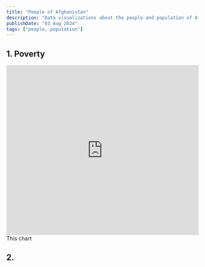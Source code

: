```yaml
---
title: "People of Afghanistan"
description: "Data visualizations about the people and population of Afghanistan"
publishDate: "03 Aug 2024"
tags: ["people, population"]
---
```



## 1. Poverty

<iframe title="Poverty headcount ratio (%) at $2.15 per day, 2000 to 2024" aria-label="Interactive line chart" id="datawrapper-chart-eaG3R" src="https://datawrapper.dwcdn.net/eaG3R/1/" scrolling="no" frameborder="0" style="width: 0; min-width: 100% !important; border: none;" height="445" data-external="1"></iframe><script type="text/javascript">!function(){"use strict";window.addEventListener("message",(function(a){if(void 0!==a.data["datawrapper-height"]){var e=document.querySelectorAll("iframe");for(var t in a.data["datawrapper-height"])for(var r=0;r<e.length;r++)if(e[r].contentWindow===a.source){var i=a.data["datawrapper-height"][t]+"px";e[r].style.height=i}}}))}();
</script>
<br />
This chart

## 2. 
